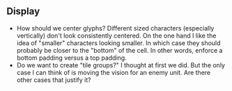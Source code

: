 Display
-------

 - How should we center glyphs? Different sized characters (especially vertically) don't look consistently centered. On the one hand I like the idea of "smaller" characters looking smaller. In which case they should probably be closer to the "bottom" of the cell. In other words, enforce a bottom padding versus a top padding.
 - Do we want to create "tile groups?" I thought at first we did. But the only case I can think of is moving the vision for an enemy unit. Are there other cases that justify it? 